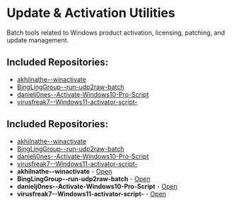 # Update & Activation Utilities

Batch tools related to Windows product activation, licensing, patching, and update management.

## Included Repositories:

- [akhilnathe--winactivate](akhilnathe--winactivate.Name)
- [BingLingGroup--run-udp2raw-batch](BingLingGroup--run-udp2raw-batch.Name)
- [danielj0nes--Activate-Windows10-Pro-Script](danielj0nes--Activate-Windows10-Pro-Script.Name)
- [virusfreak7--Windows11-activator-script-](virusfreak7--Windows11-activator-script-.Name)

## Included Repositories:

- [akhilnathe--winactivate](akhilnathe--winactivate.Name)
- [BingLingGroup--run-udp2raw-batch](BingLingGroup--run-udp2raw-batch.Name)
- [danielj0nes--Activate-Windows10-Pro-Script](danielj0nes--Activate-Windows10-Pro-Script.Name)
- [virusfreak7--Windows11-activator-script-](virusfreak7--Windows11-activator-script-.Name)
- **akhilnathe--winactivate** - [Open](./akhilnathe--winactivate)
- **BingLingGroup--run-udp2raw-batch** - [Open](./BingLingGroup--run-udp2raw-batch)
- **danielj0nes--Activate-Windows10-Pro-Script** - [Open](./danielj0nes--Activate-Windows10-Pro-Script)
- **virusfreak7--Windows11-activator-script-** - [Open](./virusfreak7--Windows11-activator-script-)
